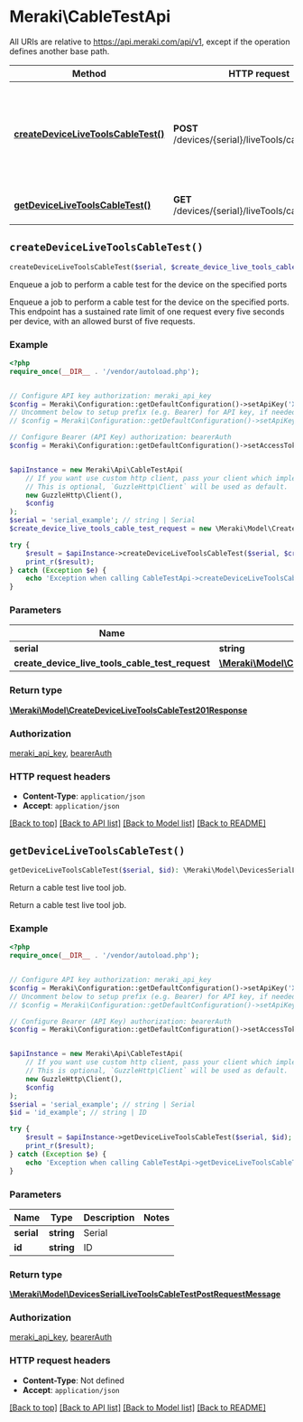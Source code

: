 # Meraki\CableTestApi

All URIs are relative to https://api.meraki.com/api/v1, except if the operation defines another base path.

| Method | HTTP request | Description |
| ------------- | ------------- | ------------- |
| [**createDeviceLiveToolsCableTest()**](CableTestApi.md#createDeviceLiveToolsCableTest) | **POST** /devices/{serial}/liveTools/cableTest | Enqueue a job to perform a cable test for the device on the specified ports |
| [**getDeviceLiveToolsCableTest()**](CableTestApi.md#getDeviceLiveToolsCableTest) | **GET** /devices/{serial}/liveTools/cableTest/{id} | Return a cable test live tool job. |


## `createDeviceLiveToolsCableTest()`

```php
createDeviceLiveToolsCableTest($serial, $create_device_live_tools_cable_test_request): \Meraki\Model\CreateDeviceLiveToolsCableTest201Response
```

Enqueue a job to perform a cable test for the device on the specified ports

Enqueue a job to perform a cable test for the device on the specified ports. This endpoint has a sustained rate limit of one request every five seconds per device, with an allowed burst of five requests.

### Example

```php
<?php
require_once(__DIR__ . '/vendor/autoload.php');


// Configure API key authorization: meraki_api_key
$config = Meraki\Configuration::getDefaultConfiguration()->setApiKey('X-Cisco-Meraki-API-Key', 'YOUR_API_KEY');
// Uncomment below to setup prefix (e.g. Bearer) for API key, if needed
// $config = Meraki\Configuration::getDefaultConfiguration()->setApiKeyPrefix('X-Cisco-Meraki-API-Key', 'Bearer');

// Configure Bearer (API Key) authorization: bearerAuth
$config = Meraki\Configuration::getDefaultConfiguration()->setAccessToken('YOUR_ACCESS_TOKEN');


$apiInstance = new Meraki\Api\CableTestApi(
    // If you want use custom http client, pass your client which implements `GuzzleHttp\ClientInterface`.
    // This is optional, `GuzzleHttp\Client` will be used as default.
    new GuzzleHttp\Client(),
    $config
);
$serial = 'serial_example'; // string | Serial
$create_device_live_tools_cable_test_request = new \Meraki\Model\CreateDeviceLiveToolsCableTestRequest(); // \Meraki\Model\CreateDeviceLiveToolsCableTestRequest

try {
    $result = $apiInstance->createDeviceLiveToolsCableTest($serial, $create_device_live_tools_cable_test_request);
    print_r($result);
} catch (Exception $e) {
    echo 'Exception when calling CableTestApi->createDeviceLiveToolsCableTest: ', $e->getMessage(), PHP_EOL;
}
```

### Parameters

| Name | Type | Description  | Notes |
| ------------- | ------------- | ------------- | ------------- |
| **serial** | **string**| Serial | |
| **create_device_live_tools_cable_test_request** | [**\Meraki\Model\CreateDeviceLiveToolsCableTestRequest**](../Model/CreateDeviceLiveToolsCableTestRequest.md)|  | |

### Return type

[**\Meraki\Model\CreateDeviceLiveToolsCableTest201Response**](../Model/CreateDeviceLiveToolsCableTest201Response.md)

### Authorization

[meraki_api_key](../../README.md#meraki_api_key), [bearerAuth](../../README.md#bearerAuth)

### HTTP request headers

- **Content-Type**: `application/json`
- **Accept**: `application/json`

[[Back to top]](#) [[Back to API list]](../../README.md#endpoints)
[[Back to Model list]](../../README.md#models)
[[Back to README]](../../README.md)

## `getDeviceLiveToolsCableTest()`

```php
getDeviceLiveToolsCableTest($serial, $id): \Meraki\Model\DevicesSerialLiveToolsCableTestPostRequestMessage
```

Return a cable test live tool job.

Return a cable test live tool job.

### Example

```php
<?php
require_once(__DIR__ . '/vendor/autoload.php');


// Configure API key authorization: meraki_api_key
$config = Meraki\Configuration::getDefaultConfiguration()->setApiKey('X-Cisco-Meraki-API-Key', 'YOUR_API_KEY');
// Uncomment below to setup prefix (e.g. Bearer) for API key, if needed
// $config = Meraki\Configuration::getDefaultConfiguration()->setApiKeyPrefix('X-Cisco-Meraki-API-Key', 'Bearer');

// Configure Bearer (API Key) authorization: bearerAuth
$config = Meraki\Configuration::getDefaultConfiguration()->setAccessToken('YOUR_ACCESS_TOKEN');


$apiInstance = new Meraki\Api\CableTestApi(
    // If you want use custom http client, pass your client which implements `GuzzleHttp\ClientInterface`.
    // This is optional, `GuzzleHttp\Client` will be used as default.
    new GuzzleHttp\Client(),
    $config
);
$serial = 'serial_example'; // string | Serial
$id = 'id_example'; // string | ID

try {
    $result = $apiInstance->getDeviceLiveToolsCableTest($serial, $id);
    print_r($result);
} catch (Exception $e) {
    echo 'Exception when calling CableTestApi->getDeviceLiveToolsCableTest: ', $e->getMessage(), PHP_EOL;
}
```

### Parameters

| Name | Type | Description  | Notes |
| ------------- | ------------- | ------------- | ------------- |
| **serial** | **string**| Serial | |
| **id** | **string**| ID | |

### Return type

[**\Meraki\Model\DevicesSerialLiveToolsCableTestPostRequestMessage**](../Model/DevicesSerialLiveToolsCableTestPostRequestMessage.md)

### Authorization

[meraki_api_key](../../README.md#meraki_api_key), [bearerAuth](../../README.md#bearerAuth)

### HTTP request headers

- **Content-Type**: Not defined
- **Accept**: `application/json`

[[Back to top]](#) [[Back to API list]](../../README.md#endpoints)
[[Back to Model list]](../../README.md#models)
[[Back to README]](../../README.md)
